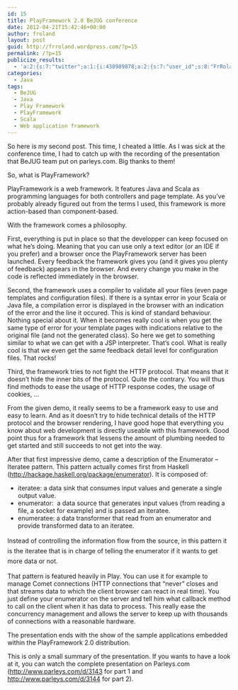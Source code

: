 ```yaml
---
id: 15
title: PlayFramework 2.0 BeJUG conference
date: 2012-04-21T15:42:46+00:00
author: froland
layout: post
guid: http://frroland.wordpress.com/?p=15
permalink: /?p=15
publicize_results:
  - 'a:2:{s:7:"twitter";a:1:{i:438989878;a:2:{s:7:"user_id";s:8:"FrRoland";s:7:"post_id";s:18:"193726482609209345";}}s:2:"fb";a:1:{i:819471488;a:2:{s:7:"user_id";s:9:"819471488";s:7:"post_id";s:17:"10150768849226489";}}}'
categories:
  - Java
tags:
  - BeJUG
  - Java
  - Play Framework
  - PlayFramework
  - Scala
  - Web application framework
---
```

So here is my second post. This time, I cheated a little. As I was sick at the conference time, I had to catch up with the recording of the presentation that BeJUG team put on parleys.com. Big thanks to them!

So, what is PlayFramework?

PlayFramework is a web framework. It features Java and Scala as programming languages for both controllers and page template. As you&#8217;ve probably already figured out from the terms I used, this framework is more action-based than component-based.

With the framework comes a philosophy.

First, everything is put in place so that the developper can keep focused on what he&#8217;s doing. Meaning that you can use only a text editor (or an IDE if you prefer) and a browser once the PlayFramework server has been launched. Every feedback the framework gives you (and it gives you plenty of feedback) appears in the browser. And every change you make in the code is reflected immediately in the browser.

Second, the framework uses a compiler to validate all your files (even page templates and configuration files). If there is a syntax error in your Scala or Java file, a compilation error is displayed in the browser with an indication of the error and the line it occured. This is kind of standard behaviour. Nothing special about it. When it becomes really cool is when you get the same type of error for your template pages with indications relative to the original file (and not the generated class). So here we get to something similar to what we can get with a JSP interpreter. That&#8217;s cool. What is really cool is that we even get the same feedback detail level for configuration files. That rocks!

Third, the framework tries to not fight the HTTP protocol. That means that it doesn&#8217;t hide the inner bits of the protocol. Quite the contrary. You will thus find methods to ease the usage of HTTP response codes, the usage of cookies, &#8230;

From the given demo, it really seems to be a framework easy to use and easy to learn. And as it doesn&#8217;t try to hide technical details of the HTTP protocol and the browser rendering, I have good hope that everything you know about web development is directly useable with this framework. Good point thus for a framework that lessens the amount of plumbing needed to get started and still succeeds to not get into the way.

After that first impressive demo, came a description of the Enumerator &#8211; Iteratee pattern. This pattern actually comes first from Haskell (<http://hackage.haskell.org/package/enumerator>). It is composed of:

  * iteratee: a data sink that consumes input values and generate a single output value.
  * enumerator:  a data source that generates input values (from reading a file, a socket for example) and is passed an iteratee.
  * enumeratee: a data transformer that read from an enumerator and provide transformed data to an iteratee.

<span style="font-size:14px;line-height:23px;">Instead of controlling the information flow from the source, in this pattern it is the iteratee that is in charge of telling the enumerator if it wants to get more data or not.</span>

That pattern is featured heavily in Play. You can use it for example to manage Comet connections (HTTP connections that &#8220;never&#8221; closes and that streams data to which the client browser can react in real time). You just define your enumerator on the server and tell him what callback method to call on the client when it has data to process. This really ease the concurrency management and allows the server to keep up with thousands of connections with a reasonable hardware.

The presentation ends with the show of the sample applications embedded within the PlayFramework 2.0 distribution.

This is only a small summary of the presentation. If you wants to have a look at it, you can watch the complete presentation on Parleys.com (<a title="PlayFramework 2.0 part 1" href="http://www.parleys.com/d/3143" target="_blank">http://www.parleys.com/d/3143</a> for part 1 and <a title="PlayFramework 2.0 part 2" href="http://www.parleys.com/d/3144" target="_blank">http://www.parleys.com/d/3144</a> for part 2).